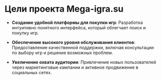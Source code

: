 # Цели проекта Mega-igra.su

- **Создание удобной платформы для покупки игр**:
Разработка интуитивно понятного интерфейса, который облегчает поиск и покупку игр.

- **Обеспечение высокого уровня обслуживания клиентов**:
Предоставление качественной поддержки, включая консультации по выбору игр и решение возможных проблем.

- **Увеличение охвата аудитории**:
Привлечение новых пользователей через маркетинговые кампании и активное продвижение в социальных сетях.
